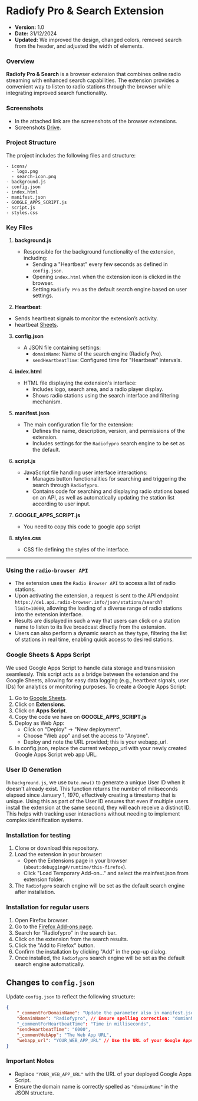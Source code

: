 # Radiofy Pro & Search Extension

- **Version:** 1.0
- **Date:** 31/12/2024
- **Updated:** We improved the design, changed colors, removed search from the header, and adjusted the width of elements.

### Overview

**Radiofy Pro & Search** is a browser extension that combines online radio streaming with enhanced search capabilities. The extension provides a convenient way to listen to radio stations through the browser while integrating improved search functionality.

### Screenshots
  - In the attached link are the screenshots of the browser extensions.
  - Screenshots [Drive](https://drive.google.com/drive/folders/1Sptk0Z8XlcN7RJz1UpiOceTSMrv8XH4z?usp=drive_link).

### Project Structure

The project includes the following files and structure:

```
- icons/
  - logo.png
  - search-icon.png
- background.js
- config.json
- index.html
- manifest.json
- GOOGLE_APPS_SCRIPT.js
- script.js
- styles.css
```

### Key Files

1. **background.js**  
    - Responsible for the background functionality of the extension, including:
      - Sending a "Heartbeat" every few seconds as defined in `config.json`.
      - Opening `index.html` when the extension icon is clicked in the browser.
      - Setting `Radiofy Pro` as the default search engine based on user settings.

2. **Heartbeat**:
  - Sends heartbeat signals to monitor the extension’s activity.
  - heartbeat [Sheets](https://docs.google.com/spreadsheets/d/1nN7NvBfgxWFqPv-qyKSi4gYOyy1O81GME4nHC54RmNk/edit?gid=542760239#gid=542760239).

3. **config.json**  
    - A JSON file containing settings:
      - `domainName`: Name of the search engine (Radiofy Pro).
      - `sendHeartbeatTime`: Configured time for "Heartbeat" intervals.

4. **index.html**  
    - HTML file displaying the extension's interface:
      - Includes logo, search area, and a radio player display.
      - Shows radio stations using the search interface and filtering mechanism.

5. **manifest.json**  
    - The main configuration file for the extension:
      - Defines the name, description, version, and permissions of the extension.
      - Includes settings for the `Radiofypro` search engine to be set as the default.

6. **script.js**  
    - JavaScript file handling user interface interactions:
      - Manages button functionalities for searching and triggering the search through `Radiofypro`.
      - Contains code for searching and displaying radio stations based on an API, as well as automatically updating the station list according to user input.

7. **GOOGLE_APPS_SCRIPT.js**  
   - You need to copy this code to google app script

8. **styles.css**  
   - CSS file defining the styles of the interface.

---

### Using the `radio-browser API`

- The extension uses the `Radio Browser API` to access a list of radio stations.
- Upon activating the extension, a request is sent to the API endpoint `https://de1.api.radio-browser.info/json/stations/search?limit=10000`, allowing the loading of a diverse range of radio stations into the extension interface.
- Results are displayed in such a way that users can click on a station name to listen to its live broadcast directly from the extension.
- Users can also perform a dynamic search as they type, filtering the list of stations in real time, enabling quick access to desired stations.

### Google Sheets & Apps Script
We used Google Apps Script to handle data storage and transmission seamlessly. This script acts as a bridge between the extension and the Google Sheets, allowing for easy data logging (e.g., heartbeat signals, user IDs) for analytics or monitoring purposes. To create a Google Apps Script:

1. Go to [Google Sheets](https://docs.google.com/spreadsheets).
2. Click on **Extensions**.
3. Click on **Apps Script**.
4. Copy the code we have on **GOOGLE_APPS_SCRIPT.js**
5. Deploy as Web App:
   - Click on "Deploy" -> "New deployment".
   - Choose "Web app" and set the access to "Anyone".
   - Deploy and note the URL provided; this is your webapp_url.
6. In config.json, replace the current webapp_url with your newly created Google Apps Script web app URL.

### User ID Generation
In `background.js`, we use `Date.now()` to generate a unique User ID when it doesn't already exist. This function returns the number of milliseconds elapsed since January 1, 1970, effectively creating a timestamp that is unique. Using this as part of the User ID ensures that even if multiple users install the extension at the same second, they will each receive a distinct ID. This helps with tracking user interactions without needing to implement complex identification systems.

### Installation for testing

1. Clone or download this repository.
2. Load the extension in your browser:
   - Open the Extensions page in your browser (`about:debugging#/runtime/this-firefox`).
   - Click "Load Temporary Add-on…" and select the mainfest.json from extension folder.
3. The `Radiofypro` search engine will be set as the default search engine after installation.

### Installation for regular users

1. Open Firefox browser.
2. Go to the [Firefox Add-ons page](https://addons.mozilla.org/).
3. Search for "Radiofypro" in the search bar.
4. Click on the extension from the search results.
5. Click the "Add to Firefox" button.
6. Confirm the installation by clicking "Add" in the pop-up dialog.
7. Once installed, the `Radiofypro` search engine will be set as the default search engine automatically.

## Changes to `config.json`

Update `config.json` to reflect the following structure:

```json
{
    "_commentForDomainName": "Update the parameter also in manifest.json",
    "domainName": "Radiofypro", // Ensure spelling correction: "domianName" to "domainName"
    "_commentForHeartbeatTime": "Time in milliseconds",
    "sendHeartbeatTime": "6000",
    "_commentWebApp": "The Web App URL",
    "webapp_url": "YOUR_WEB_APP_URL" // Use the URL of your Google Apps Script web app
}

```
### Important Notes
- Replace `"YOUR_WEB_APP_URL"` with the URL of your deployed Google Apps Script.
- Ensure the domain name is correctly spelled as `"domainName"` in the JSON structure.
